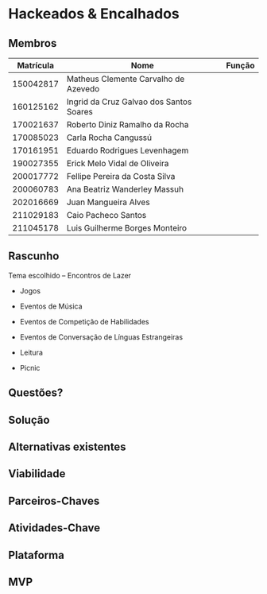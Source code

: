 # Hackeados & Encalhados

## Membros

| Matrícula	| Nome                                     | Função      |
| --------- | ---------------------------------------- | ----------- |
| 150042817	| Matheus Clemente Carvalho de Azevedo     |             |
| 160125162	| Ingrid da Cruz Galvao dos Santos Soares  |    |
| 170021637	| Roberto Diniz Ramalho da Rocha           |    |
| 170085023	| Carla Rocha Cangussú                     |    |
| 170161951	| Eduardo Rodrigues Levenhagem             |    |
| 190027355	| Erick Melo Vidal de Oliveira             |    |
| 200017772	| Fellipe Pereira da Costa Silva           |    |
| 200060783	| Ana Beatriz Wanderley Massuh             |    |
| 202016669	| Juan Mangueira Alves                     |    |
| 211029183	| Caio Pacheco Santos                      |    |
| 211045178	| Luis Guilherme Borges Monteiro           |    |

## Rascunho

Tema escolhido – Encontros de Lazer 

- Jogos 

- Eventos de Música 

- Eventos de Competição de Habilidades 

- Eventos de Conversação de Línguas Estrangeiras 

- Leitura 

- Picnic 

## Questões?

## Solução

## Alternativas existentes

## Viabilidade

## Parceiros-Chaves

## Atividades-Chave

## Plataforma

## MVP





